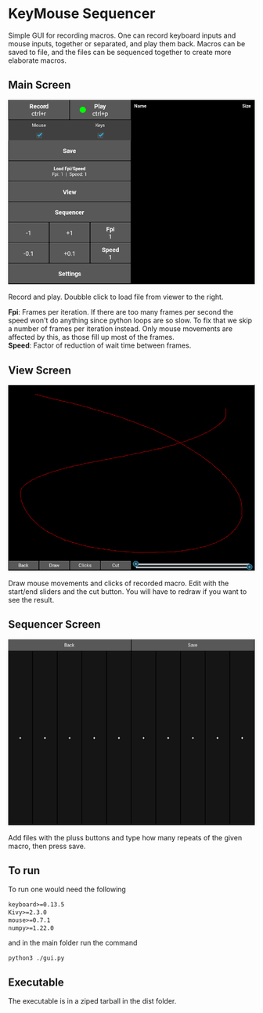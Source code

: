 # KeyMouse Sequencer

Simple GUI for recording macros. One can record keyboard inputs and mouse inputs, together or separated, and play them back. Macros can be saved to file, and the files can be sequenced together to create more elaborate macros.

## Main Screen

![](https://github.com/henrikbreitenstein/KeyMouse-Sequencer/blob/main/images/main.PNG)

Record and play. Doubble click to load file from viewer to the right.

**Fpi**: Frames per iteration. If there are too many frames per second the speed won't do anything since python loops are so slow. To fix that we skip a number of frames per iteration instead. Only mouse movements are affected by this, as those fill up most of the frames.\
**Speed**: Factor of reduction of wait time between frames.

## View Screen

![](https://github.com/henrikbreitenstein/KeyMouse-Sequencer/blob/main/images/view.PNG)

Draw mouse movements and clicks of recorded macro. Edit with the start/end sliders and the cut button. You will have to redraw if you want to see the result.

## Sequencer Screen

![](https://github.com/henrikbreitenstein/KeyMouse-Sequencer/blob/main/images/sequencer.PNG)

Add files with the pluss buttons and type how many repeats of the given macro, then press save.

## To run

To run one would need the following

```
keyboard>=0.13.5
Kivy>=2.3.0
mouse>=0.7.1
numpy>=1.22.0
```

and in the main folder run the command

```
python3 ./gui.py
```

## Executable

The executable is in a ziped tarball in the dist folder.
